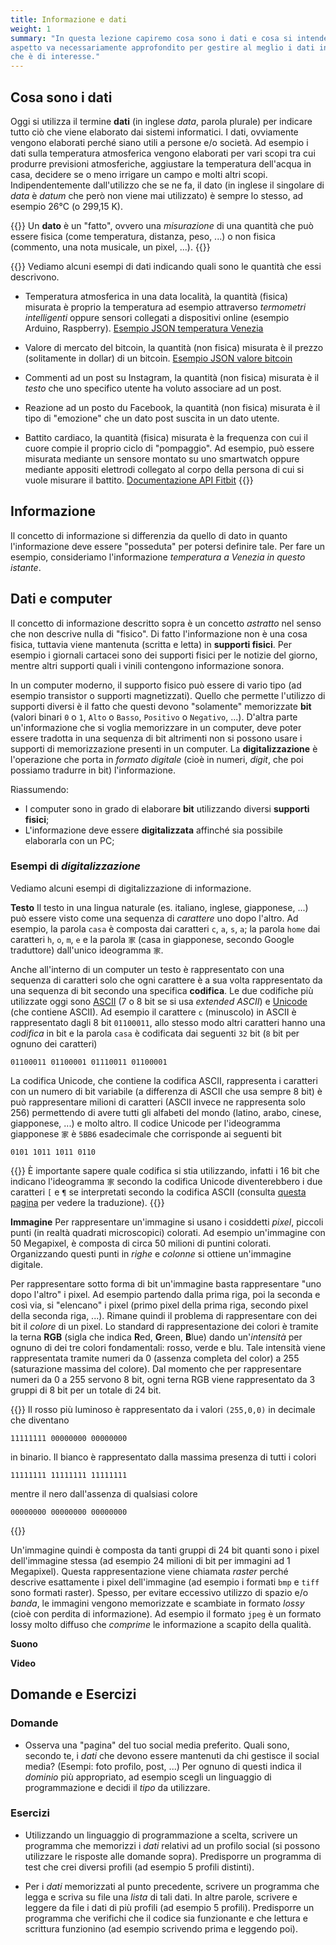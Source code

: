 ```yaml
---
title: Informazione e dati
weight: 1
summary: "In questa lezione capiremo cosa sono i dati e cosa si intende per informazione. Questo
aspetto va necessariamente approfondito per gestire al meglio i dati in modo da mantenere l'informazione
che è di interesse."
---
```


## Cosa sono i dati
Oggi si utilizza il termine **dati** (in inglese *data*, parola plurale) per indicare tutto
ciò che viene elaborato dai sistemi informatici. I dati, ovviamente vengono elaborati perché
siano utili a persone e/o società. Ad esempio i dati sulla temperatura atmosferica vengono
elaborati per vari scopi tra cui produrre previsioni atmosferiche, aggiustare la temperatura
dell'acqua in casa, decidere se o meno irrigare un campo e molti altri scopi. Indipendentemente
dall'utilizzo che se ne fa, il dato (in inglese il singolare di *data* è *datum* che però non
viene mai utilizzato) è sempre lo stesso, ad esempio 26°C (o 299,15 K).

{{<def>}}
Un **dato** è un "fatto", ovvero una *misurazione* di una quantità che può essere fisica
(come temperatura, distanza, peso, ...) o non fisica (commento, una nota musicale, un pixel, ...).
{{</def>}}

{{<example>}}
Vediamo alcuni esempi di dati indicando quali sono le quantità che essi descrivono.
* Temperatura atmosferica in una data località, la quantità (fisica) misurata è proprio la temperatura
ad esempio attraverso *termometri intelligenti* oppure sensori collegati a dispositivi online (esempio
Arduino, Raspberry). 
[Esempio  JSON temperatura Venezia](https://dati.venezia.it/sites/default/files/dataset/opendata/temparia.json)

* Valore di mercato del bitcoin, la quantità (non fisica) misurata è il prezzo (solitamente in dollar) di un
bitcoin. [Esempio JSON valore bitcoin](https://api.coindesk.com/v1/bpi/currentprice.json)

* Commenti ad un post su Instagram, la quantità (non fisica) misurata è il *testo* che uno specifico utente
ha voluto associare ad un post.

* Reazione ad un posto du Facebook, la quantità (non fisica) misurata è il tipo di "emozione" che un dato
post suscita in un dato utente.

* Battito cardiaco, la quantità (fisica) misurata è la frequenza con cui il cuore compie il proprio ciclo
di "pompaggio". Ad esempio, può essere misurata mediante un sensore montato su uno smartwatch oppure mediante
appositi elettrodi collegato al corpo della persona di cui si vuole misurare il battito. [Documentazione API Fitbit](https://dev.fitbit.com/build/reference/device-api/heart-rate/)
{{</example>}}

## Informazione
Il concetto di informazione si differenzia da quello di dato in quanto l'informazione
deve essere "posseduta" per potersi definire tale. Per fare un esempio, consideriamo
l'informazione *temperatura a Venezia in questo istante*. 

## Dati e computer
Il concetto di informazione descritto sopra è un concetto *astratto* nel senso che non descrive
nulla di "fisico". Di fatto l'informazione non è una cosa fisica, tuttavia viene mantenuta (scritta
e letta) in **supporti fisici**. Per esempio i giornali cartacei sono dei supporti fisici per
le notizie del giorno, mentre altri supporti quali i vinili contengono informazione sonora.

In un computer moderno, il supporto fisico può essere di vario tipo (ad esempio transistor o
supporti magnetizzati). Quello che permette l'utilizzo di supporti diversi è il fatto che questi
devono "solamente" memorizzate **bit** (valori binari `0` o `1`, `Alto` o `Basso`, `Positivo` o
`Negativo`, ...). D'altra parte un'informazione che si voglia memorizzare in un computer, deve
poter essere tradotta in una sequenza di bit altrimenti non si possono usare i supporti di
memorizzazione presenti in un computer. La **digitalizzazione** è l'operazione che porta in
*formato digitale* (cioè in numeri, *digit*, che poi possiamo tradurre in bit) l'informazione.

Riassumendo:
* I computer sono in grado di elaborare **bit** utilizzando diversi **supporti fisici**;
* L'informazione deve essere **digitalizzata** affinché sia possibile elaborarla con un PC;

### Esempi di *digitalizzazione*
Vediamo alcuni esempi di digitalizzazione di informazione.

**Testo**
Il testo in una lingua naturale (es. italiano, inglese, giapponese, ...) può essere visto come
una sequenza di *carattere* uno dopo l'altro. Ad esempio, la parola `casa` è composta dai
caratteri `c`, `a`, `s`, `a`; la parola `home` dai caratteri `h`, `o`, `m`, `e` e la parola
`家` (casa in giapponese, secondo Google traduttore) dall'unico ideogramma `家`.

Anche all'interno di un computer un testo è rappresentato con una sequenza di caratteri solo
che ogni carattere è a sua volta rappresentato da una sequenza di bit secondo una specifica
**codifica**. Le due codifiche più utilizzate oggi sono [ASCII](https://en.wikipedia.org/wiki/ASCII)
 (7 o 8 bit se si usa *extended ASCII*) e [Unicode](https://en.wikipedia.org/wiki/Unicode) (che contiene ASCII). Ad esempio il 
 carattere `c` (minuscolo) in ASCII è rappresentato dagli 8 bit `01100011`, allo stesso modo
 altri caratteri hanno una *codifica* in bit e la parola `casa` è codificata dai
 seguenti `32` bit (`8` bit per ognuno dei caratteri) 

`01100011 01100001 01110011 01100001`

La codifica Unicode, che contiene la codifica ASCII, rappresenta i caratteri con un numero di
bit variabile (a differenza di ASCII che usa sempre 8 bit) è può rappresentare milioni di
caratteri (ASCII invece ne rappresenta solo 256) permettendo di avere tutti gli alfabeti del
mondo (latino, arabo, cinese, giapponese, ...) e molto altro. Il codice Unicode per l'ideogramma
giapponese `家` è `5BB6` esadecimale che corrisponde ai seguenti bit

`0101 1011 1011 0110`

{{<attention>}}
È importante sapere quale codifica si stia utilizzando, infatti i 16 bit che indicano l'ideogramma
`家` secondo la codifica Unicode diventerebbero i due caratteri `[` e `¶` se interpretati secondo
la codifica ASCII (consulta [questa pagina](https://www.ascii-code.com/) per vedere la traduzione).
{{</attention>}}


**Immagine**
Per rappresentare un'immagine si usano i cosiddetti *pixel*, piccoli punti (in realtà
quadrati microscopici) colorati. Ad esempio un'immagine con 50 Megapixel, è composta
di circa 50 milioni di puntini colorati. Organizzando questi punti in *righe* e *colonne*
si ottiene un'immagine digitale. 

Per rappresentare sotto forma di bit un'immagine basta rappresentare "uno dopo l'altro" i
pixel. Ad esempio partendo dalla prima riga, poi la seconda e così via, si "elencano" i
pixel (primo pixel della prima riga, secondo pixel della seconda riga, ...). Rimane quindi
il problema di rappresentare con dei bit il *colore* di un pixel. Lo standard di rappresentazione
dei colori è tramite la terna **RGB** (sigla che indica **R**ed, **G**reen, **B**lue)
dando un'*intensità* per ognuno di dei tre colori fondamentali: rosso, verde e blu. Tale intensità
viene rappresentata tramite numeri da 0 (assenza completa del color) a 255 (saturazione massima
del colore). Dal momento che per rappresentare numeri da 0 a 255 servono 8 bit, ogni
terna RGB viene rappresentato da 3 gruppi di 8 bit per un totale di 24 bit. 

{{<example>}}
Il rosso più luminoso è rappresentato da i valori `(255,0,0)` in decimale che diventano

    11111111 00000000 00000000

in binario. Il bianco è rappresentato dalla massima presenza di tutti i colori

    11111111 11111111 11111111

mentre il nero dall'assenza di qualsiasi colore

    00000000 00000000 00000000

{{</example>}}

Un'immagine quindi è composta da tanti gruppi di 24 bit quanti sono i pixel dell'immagine
stessa (ad esempio 24 milioni di bit per immagini ad 1 Megapixel). Questa rappresentazione
viene chiamata *raster* perché descrive esattamente i pixel dell'immagine (ad esempio i
formati `bmp` e `tiff` sono formati raster). Spesso, per evitare eccessivo utilizzo di spazio
e/o *banda*, le immagini vengono memorizzate e scambiate in formato *lossy* (cioè con
perdita di informazione). Ad esempio il formato `jpeg` è un formato lossy molto diffuso che
*comprime* le informazione a scapito della qualità.


**Suono**

**Video**


## Domande e Esercizi

### Domande
* Osserva una "pagina" del tuo social media preferito. Quali sono, secondo te, i *dati* che
devono essere mantenuti da chi gestisce il social media? (Esempi: foto profilo, post, ...)
Per ognuno di questi indica il *dominio* più appropriato, ad esempio scegli un linguaggio
di programmazione e decidi il *tipo* da utilizzare.

### Esercizi
* Utilizzando un linguaggio di programmazione a scelta, scrivere un programma che memorizzi
i *dati* relativi ad un profilo social (si possono utilizzare le risposte alle domande sopra).
Predisporre un programma di test che crei diversi profili (ad esempio 5 profili distinti).

* Per i *dati* memorizzati al punto precedente, scrivere un programma che legga e scriva su file
una *lista* di tali dati. In altre parole, scrivere e leggere da file i dati di più profili
(ad esempio 5 profili). Predisporre un programma che verifichi che il codice sia funzionante e
che lettura e scrittura funzionino (ad esempio scrivendo prima e leggendo poi).
